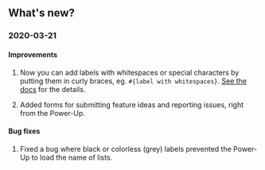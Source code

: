 ## What's new?

### 2020-03-21

#### Improvements

1. Now you can add labels with whitespaces or special characters by putting them in curly braces, eg. `#{label with whitespaces}`. [See the docs](./usage.md#label-or-label-with-spaces-or-special-characters) for the details.

2. Added forms for submitting feature ideas and reporting issues, right from the Power-Up.

#### Bug fixes

1. Fixed a bug where black or colorless (grey) labels prevented the Power-Up to load the name of lists.
